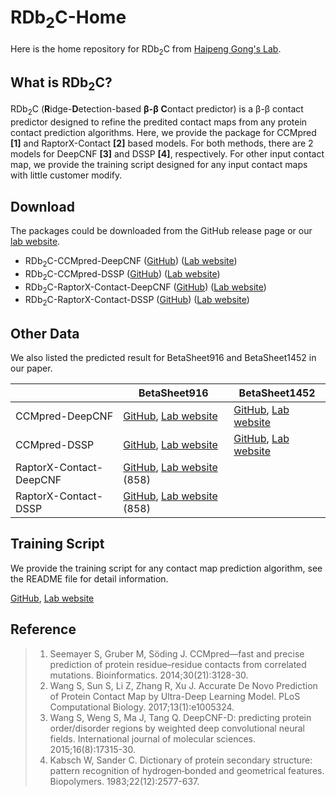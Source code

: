 # RDb<sub>2</sub>C-Home
  Here is the home repository for RDb<sub>2</sub>C from [Haipeng Gong's Lab](http://166.111.152.91/).
## What is **RDb<sub>2</sub>C**?
  RDb<sub>2</sub>C (**R**idge-**D**etection-based **β-β** **C**ontact predictor) is a β-β contact predictor designed to refine the predited contact maps from any protein contact prediction algorithms. Here, we provide the package for CCMpred **\[1\]** and RaptorX-Contact **\[2\]** based models. For both methods, there are 2 models for DeepCNF **\[3\]** and DSSP **\[4\]**, respectively. For other input contact map, we provide the training script designed for any input contact maps with little customer modify.
## Download
  The packages could be downloaded from the GitHub release page or our [lab website](http://166.111.152.91/).
  + RDb<sub>2</sub>C-CCMpred-DeepCNF ([GitHub](https://github.com/wzmao/RDb2C/releases/download/1.0/RDb2C_CCMpred_DeepCNF.tar.gz "GitHub")) ([Lab website](http://166.111.152.91/Downloads/RDb2C/RDb2C_CCMpred_DeepCNF.tar.gz "Lab website"))
  + RDb<sub>2</sub>C-CCMpred-DSSP ([GitHub](https://github.com/wzmao/RDb2C/releases/download/1.0/RDb2C_CCMpred_DSSP.tar.gz "GitHub")) ([Lab website](http://166.111.152.91/Downloads/RDb2C/RDb2C_CCMpred_DSSP.tar.gz "Lab website"))
  + RDb<sub>2</sub>C-RaptorX-Contact-DeepCNF ([GitHub](https://github.com/wzmao/RDb2C/releases/download/1.0/RDb2C_RaptorX_DeepCNF.tar.gz "GitHub")) ([Lab website](http://166.111.152.91/Downloads/RDb2C/RDb2C_RaptorX_DeepCNF.tar.gz "Lab website"))
  + RDb<sub>2</sub>C-RaptorX-Contact-DSSP ([GitHub](https://github.com/wzmao/RDb2C/releases/download/1.0/RDb2C_RaptorX_DSSP.tar.gz "GitHub")) ([Lab website](http://166.111.152.91/Downloads/RDb2C/RDb2C_RaptorX_DSSP.tar.gz "Lab website"))
## Other Data
  We also listed the predicted result for BetaSheet916 and BetaSheet1452 in our paper.

|    | BetaSheet916 | BetaSheet1452|
|----|------|----|
|CCMpred-DeepCNF | [GitHub](https://github.com/wzmao/RDb2C/blob/master/Data/916-CCMpred-DeepCNF.7z?raw=true "GitHub"), [Lab website](http://166.111.152.91/Downloads/RDb2C/916-CCMpred-DeepCNF.7z "Lab website")  | [GitHub](https://github.com/wzmao/RDb2C/blob/master/Data/1452-CCMpred-DeepCNF.7z?raw=true "GitHub"), [Lab website](http://166.111.152.91/Downloads/RDb2C/1452-CCMpred-DeepCNF.7z "Lab website")|
|CCMpred-DSSP | [GitHub](https://github.com/wzmao/RDb2C/blob/master/Data/916-CCMpred-DSSP.7z?raw=true "GitHub"), [Lab website](http://166.111.152.91/Downloads/RDb2C/916-CCMpred-DSSP.7z "Lab website")  | [GitHub](https://github.com/wzmao/RDb2C/blob/master/Data/1452-CCMpred-DSSP.7z?raw=true "GitHub"), [Lab website](http://166.111.152.91/Downloads/RDb2C/1452-CCMpred-DSSP.7z "Lab website")|
|RaptorX-Contact-DeepCNF | [GitHub](https://github.com/wzmao/RDb2C/blob/master/Data/916-RaptorX-DeepCNF.7z?raw=true "GitHub"), [Lab website](http://166.111.152.91/Downloads/RDb2C/916-RaptorX-DeepCNF.7z "Lab website") (858) | |
|RaptorX-Contact-DSSP | [GitHub](https://github.com/wzmao/RDb2C/blob/master/Data/916-RaptorX-DSSP.7z?raw=true "GitHub"), [Lab website](http://166.111.152.91/Downloads/RDb2C/916-RaptorX-DSSP.7z "Lab website") (858) | |
## Training Script
  We provide the training script for any contact map prediction algorithm, see the README file for detail information.

  [GitHub](), [Lab website]()
<!-- ## Cite Us
  Please cite us as following:
  > ... -->
## Reference
  > 1. Seemayer S, Gruber M, Söding J. CCMpred—fast and precise prediction of protein residue–residue contacts from correlated mutations. Bioinformatics. 2014;30(21):3128-30.
  > 2. Wang S, Sun S, Li Z, Zhang R, Xu J. Accurate De Novo Prediction of Protein Contact Map by Ultra-Deep Learning Model. PLoS Computational Biology. 2017;13(1):e1005324.
  > 3. Wang S, Weng S, Ma J, Tang Q. DeepCNF-D: predicting protein order/disorder regions by weighted deep convolutional neural fields. International journal of molecular sciences. 2015;16(8):17315-30.
  > 4. Kabsch W, Sander C. Dictionary of protein secondary structure: pattern recognition of hydrogen‐bonded and geometrical features. Biopolymers. 1983;22(12):2577-637.
